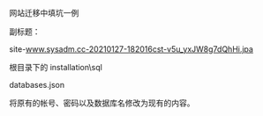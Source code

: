 网站迁移中填坑一例

副标题：







site-www.sysadm.cc-20210127-182016cst-v5u_yxJW8g7dQhHi.jpa





根目录下的 installation\sql

databases.json

将原有的帐号、密码以及数据库名修改为现有的内容。

